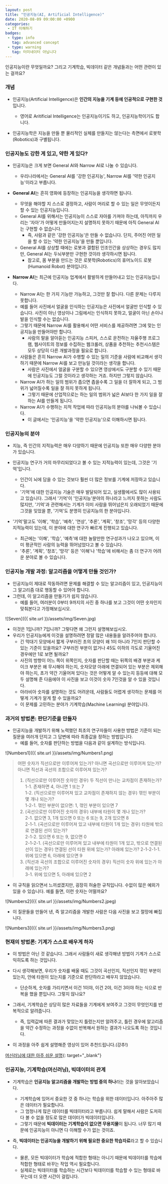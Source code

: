 ```yaml
---
layout: post
title: "인공지능(AI, Artificial Intelligence)"
date: 2020-08-09 09:00:00 +0900
categories: 
 - IT 이해하기
badges:
 - type: info
   tag: advanced concept
 - type: warning
   tag: 터미네이터 아닙니다
---
```


인공지능이란 무엇일까요? 그리고 기계학습, 빅데이터 같은 개념들과는 어떤 관련이 있는 걸까요?

<!--more-->

### **개념**
- 인공지능(Artificial Intelligence)은 **인간의 지능을 기계 등에 인공적으로 구현한 것**입니다.
  - 영어로 Aritificial Intelligence는 인공지능이기도 하고, 인공지능학이기도 합니다.
    
- 인공지능학은 지능을 만들 뿐 물리적인 실체를 만들지는 않는다는 측면에서 로봇학(Robotics)과 구별됩니다.

### **인공지능도 강한 게 있고, 약한 게 있다?**

- 인공지능은 크게 보면 General AI와 Narrow AI로 나눌 수 있습니다.
  - 우리나라에서는 General AI를 '강한 인공지능', Narrow AI를 '약한 인공지능'이라고 부릅니다.

- **General AI**는 흔히 영화에 등장하는 인공지능을 생각하면 됩니다. 
  - 무엇을 해야할 지 스스로 결정하고, 사람이 머리로 할 수 있는 일은 무엇이든지 할 수 있는 인공지능입니다.
  - General AI를 위해서는 인공지능이 스스로 자아를 가져야 하는데, 아직까지 우리는 '자아'가 어떻게 만들어지는지 설명하지 못하기 때문에 아직 General AI는 구현할 수 없습니다.
    - 즉, 사람과 같은 '강한 인공지능'은 만들 수 없습니다. 단지, 주어진 어떤 일을 할 수 있는 '약한 인공지능'을 만들 뿐입니다.
  - General AI를 상상할 때에는 로봇과 결합된 인조인간을 상상하는 경우도 많지만, General AI는 두뇌부분만 구현한 것이라 생각하시면 됩니다.
    - 참고로, 몸 부분을 만드는 것은 로봇학(Robotics)의 휴머노이드 로봇(Humanoid Robot) 분야입니다.

- **Narrow AI**는 최근에 인공지능 업계에서 활발하게 만들어내고 있는 인공지능입니다.
  - Narrow AI는 한 가지 기능만 가능하고, 그것만 잘 합니다. 다른 문제는 다루지 못합니다.
  - 예를 들어 사진에서 얼굴을 인식하는 인공지능은 사진에서 얼굴만 인식할 수 있습니다. 사진이 아닌 영상이나 그림에서는 인식하지 못하고, 얼굴이 아닌 손이나 발을 인식할 수는 없습니다.
  - 그렇기 때문에 Narrow AI를 활용해서 어떤 서비스를 제공하려면 그에 맞는 인공지능을 만들어야만 합니다.
    - 사람의 말을 알아듣는 인공지능 스피커, 스스로 운전하는 자율주행 프로그램, 웹사이트의 정보를 수집하는 웹크롤러, 상품을 추천하는 추천시스템은 모두 상당히 다른 개발과정을 필요로 합니다.
  - 사람들은 흔히 Narrow AI가 수행할 수 있는 일의 기준을 사람에 비교해서 생각하기 때문에 Narrow AI를 보고 만능일 것이라는 생각을 합니다.
    - 사람은 사진에서 얼굴을 구분할 수 있으면 영상에서도 구분할 수 있기 때문에 인공지능도 그럴 것이라고 생각하는 거죠. 하지만 그렇지 않습니다.
  - Narrow AI가 하는 일의 범위가 좁으면 좁을수록 그 일을 더 잘하게 되고, 그 범위가 넓어질수록 일을 잘 하지 못하게 됩니다.
    - 그렇기 때문에 산업적으로는 하는 일의 범위가 넓은 AI보다 한 가지 일을 잘하는 AI를 만들게 됩니다.
  - Narrow AI가 수행하는 지적 작업에 따라 인공지능의 분야를 나눠볼 수 있습니다.
    - 이 글에서는 '인공지능'을 '약한 인공지능'으로 이해하시면 됩니다.

### **인공지능의 분야**

- 지능, 즉 인간의 지적능력은 매우 다양하기 때문에 인공지능 또한 매우 다양한 분야가 있습니다.

- 인공지능 연구가 거의 마무리되었다고 볼 수 있는 지적능력이 있는데, 그것은 '기억'입니다.
  - 인간이 뇌에 담을 수 있는 것보다 훨씬 더 많은 정보를 기계에 저장하고 있습니다.
  - '기억'에 대한 인공지능 기술은 매우 발달되어 있고, 실생활에서도 많이 사용되고 있습니다. 그래서 '기억'이 '인공지능'분야의 하나라고 느끼지 못하는 사람도 많지만, '기억'과 관련해서는 기계가 이미 사람을 뛰어넘은지 오래되었기 때문에 그것을 잊었을 뿐, '기억'도 분명히 인공지능의 한 분야입니다.

- '기억'말고도 '이해', '학습', '예측', '연상', '추론', '계획', '창조', '망각' 등의 다양한 지적능력이 있는데, 이 분야에 대한 연구가 빠르게 진행되고 있습니다.
  - 최근에는 '이해', '학습', '예측'에 대한 놀랄만한 연구성과가 나오고 있으며, 이미 평균적인 사람의 능력을 뛰어넘었다고 볼 수 있습니다.
  - '추론', '계획', '창조', '망각' 등은 '이해'나 '학습'에 비해서는 좀 더 연구가 어려운 분야로 볼 수 있습니다.

### **인공지능 개발 과정: 알고리즘을 어떻게 만들 것인가?**

- 인공지능이 제대로 작동하려면 문제를 해결할 수 있는 알고리즘이 있고, 인공지능이 그 알고리즘 대로 행동할 수 있어야 합니다.
- 그런데, 이 알고리즘을 만들기가 쉽지 않습니다.
  - 예를 들어, 여러분이 0부터 9까지의 사진 중 하나를 보고 그것이 어떤 숫자인지 맞춰본다고 가정해보십시오.

![Seven]({{ site.url }}/assets/img/Seven.jpg)

  - 이것은 1입니까? 7입니까? 그렇다면 왜 그런지 설명해보십시오.
  - 우리가 인공지능에게 이것을 설명하려면 정말 많은 내용들을 알려주어야 합니다.
    - 긴 막대기 모양에서 짧게 구부러진 초의 모양이 왜 1이 아니라 7인지 판단할 수 있는 기준이 있을까요? 구부러진 부분이 없거나 45도 이하의 각도로 기울어진 경우에만 1로 보면 될까요?
    - 사진의 방향이 어느 쪽이 위쪽인지, 숫자를 판단할 때는 뒤쪽의 배경 부분과 케이크 부분은 왜 무시해야 하는지, 숫자모양 아래에 연결되어 있는 부분은 제외해야 하는지, 초가 약간 기울어져 있다는 것은 어떻게 알 수 있는지 등등에 대해 모두 설명해 준 다음에야 이 사진을 보고 이것이 숫자 7인것을 알 수 있을 것입니다.
    - 아라비아 숫자를 설명하는 것도 어려운데, 사람들도 어렵게 생각하는 문제를 어떻게 기계가 알게 할 수 있을까요?
    - 이 문제를 고민하는 분야가 기계학습(Machine Learning) 분야입니다.

### **과거의 방법론: 판단기준을 만들자**
  
- 인공지능을 개발하기 위해 노력했던 최초의 연구자들이 사용한 방법은 기준이 되는 질문을 여러개 던지고 그 답변에 따라 최종값을 정하는 방법입니다.
  - 예를 들어, 숫자를 판단하는 방법을 다음과 같이 설계하는 방식입니다.

![Numbers1]({{ site.url }}/assets/img/Numbers1.png)

> 어떤 숫자가 직선으로만 이루어져 있는가? 아니면 곡선으로만 이루어져 있는가? 아니면 직선과 곡선의 조합으로 이루어져 있는가?  
>   1. (직선으로만 이루어진 숫자인 경우) 두 직선이 만나는 교차점이 존재하는가?  
>     1-1. 존재하면 4, 아니면 1 또는 7  
>     1-2. (직선으로만 이루어져 있고 교차점이 존재하지 않는 경우) 꺾인 부분이 몇 개나 되는가?  
>       1-2-1. 꺾인 부분이 없으면: 1, 꺾인 부분이 있으면 7  
>   2. (곡선으로만 이루어진 숫자의 경우) 내부에 타원이 몇 개나 있는가?  
>     2-1. 없으면 3, 1개 있으면 0 또는 6 또는 9, 2개 있으면 8  
>     2-1-1. (곡선으로만 이루어져 있고 내부에 타원이 1개 있는 경우) 타원에 밖으로 연결된 선이 있는가?  
>       2-1-2. 있으면 6 또는 9, 없으면 0  
>       2-1-2-1. (곡선으로만 이루어져 있고 내부에 타원이 1개 있고, 밖으로 연결된 선이 있는 경우) 연결된 선이 타원 위에 있는가? 아래에 있는가?
>       2-1-2-1-1. 위에 있으면 6, 아래에 있으면 9
>   3. (직선과 곡선의 조합으로 이루어진 숫자의 경우) 직선이 숫자 위에 있는가 아래에 있는가?  
>       3-1. 위에 있으면 5, 아래에 있으면 2  
      
  - 이 규칙을 읽으면서 느끼셨겠지만, 굉장히 허술한 규칙입니다. 수없이 많은 예외가 있을 수 있습니다. 예를 들면, 이런 숫자는 어떨까요?

![Numbers2]({{ site.url }}/assets/img/Numbers2.jpeg)

  - 이 질문들을 만들어 낸, 즉 알고리즘을 개발한 사람은 다음 사진을 보고 절망에 빠집니다.

![Numbers3]({{ site.url }}/assets/img/Numbers3.png)

### **현재의 방법론: 기계가 스스로 배우게 하자**

- 이 방법은 아닌 것 같습니다. 그래서 사람들이 새로 생각해낸 방법이 기계가 스스로 익히도록 하는 것입니다.
- 다시 생각해보면, 우리가 숫자를 배울 때도 그것이 곡선인지, 직선인지 꺾인 부분이 있는지, 안에 타원이 있는지를 기준으로 판단하라고 배우지 않았습니다.
  - 단순하게, 숫자를 가리키면서 이건 1이야, 이건 2야, 이건 3이야 하는 식으로 반복을 했을 뿐입니다. 그렇지 않나요?

- 그래서, 기계학습은 상당히 많은 자료들을 기계에게 보여주고 그것이 무엇인지를 반복적으로 알려줍니다.
  - 즉, 입력값에 따른 결과가 맞았는지 틀렸는지만 알려주고, 틀린 경우에 알고리즘을 약간 수정하는 과정을 수없이 반복해서 원하는 결과가 나오도록 하는 것입니다.
- 이 과정을 아주 쉽게 설명해준 영상이 있어 추천드립니다.(강추!)

[머신러닝에 대한 아주 쉬운 설명](https://www.youtube.com/watch?v=mqaATsYP6j0){: target="_blank"}  

### **인공지능, 기계학습(머신러닝), 빅데이터의 관계**

- 기계학습은 **인공지능 알고리즘을 개발하는 방법 중의 하나**라는 것을 알아보았습니다.
  - 기계학습에 있어서 중요한 것 중 하나는 학습을 위한 데이터입니다. 아주아주 많은 데이터가 필요합니다.
  - 그 엄청나게 많은 데이터를 빅데이터라고 부릅니다. 쉽게 말해서 사람은 도저히 다 볼 수 없을 정도로 많은 데이터가 빅데이터입니다.
  - 그렇기 때문에 **빅데이터는 기계학습이 없으면 무용지물**이 됩니다. 너무 많기 때문에 인공지능이 아니면 다 이해할 수가 없는 것이죠.

- 즉, **빅데이터는 인공지능을 개발하기 위해 필요한 중요한 학습자료**라고 할 수 있습니다.
  - 물론, 모든 빅데이터가 학습에 적합한 형태는 아니기 때문에 빅데이터를 학습에 적합한 형태로 바꾸는 작업 역시 필요합니다.
  - 실제로는 빅데이터를 학습하는 시간보다 빅데이터를 학습할 수 있는 형태로 바꾸는데 더 오랜 시간이 걸립니다.